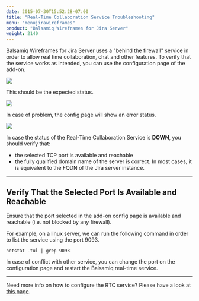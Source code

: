 ```yaml
---
date: 2015-07-30T15:52:28-07:00
title: "Real-Time Collaboration Service Troubleshooting"
menu: "menujirawireframes"
product: "Balsamiq Wireframes for Jira Server"
weight: 2140
---
```


Balsamiq Wireframes for Jira Server uses a "behind the firewall" service in order to allow real time collaboration, chat and other features. To verify that the service works as intended, you can use the configuration page of the add-on.

![](//media.balsamiq.com/img/support/docs/jira/wireframes/rtc-troubleshooting-1.png)

This should be the expected status.

![](//media.balsamiq.com/img/support/docs/jira/wireframes/rtc-troubleshooting-2.png)

In case of problem, the config page will show an error status.

![](//media.balsamiq.com/img/support/docs/jira/wireframes/rtc-troubleshooting-3.png)

In case the status of the Real-Time Collaboration Service is **DOWN**, you should verify that:

*   the selected TCP port is available and reachable
*   the fully qualified domain name of the server is correct. In most cases, it is equivalent to the FQDN of the Jira server instance.

* * *

## Verify That the Selected Port Is Available and Reachable

Ensure that the port selected in the add-on config page is available and reachable (i.e. not blocked by any firewall).

For example, on a linux server, we can run the following command in order to list the service using the port 9093.

    netstat -tul | grep 9093

In case of conflict with other service, you can change the port on the configuration page and restart the Balsamiq real-time service.

* * *

Need more info on how to configure the RTC service? Please have a look at [this page](../rtcconfigs).
